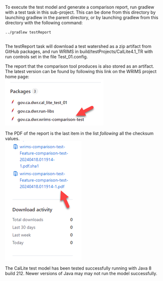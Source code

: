 To execute the test model and generate a comparison report, run gradlew with a test task in this sub-project.
This can be done from this directory by launching gradlew in the parent directory, or by launching gradlew from
this directory with the following command:
```shell
../gradlew testReport
 
```

The testReport task will download a test watershed as a zip artifact from GitHub packages, and run WRIMS in 
build/testProjects/CalLite4.1_TR with run controls set in the file Test_01.config.

The report that the comparison tool produces is also stored as an artifact. The latest version can be found 
by following this link on the WRIMS project home page:  
![image](../README_images/compare_img1.png)

The PDF of the report is the last item in the list *following* all the checksum values.  
![image](../README_images/compare_img2.png)


The CalLite test model has been tested successfully running with Java 8 build 212. Newer versions of Java may
may not run the model successfully.
